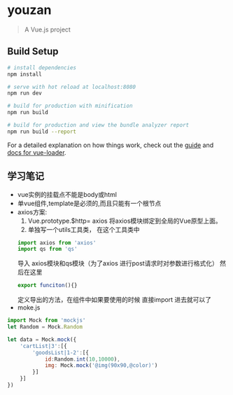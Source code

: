 # youzan

> A Vue.js project

## Build Setup

``` bash
# install dependencies
npm install

# serve with hot reload at localhost:8080
npm run dev

# build for production with minification
npm run build

# build for production and view the bundle analyzer report
npm run build --report
```

For a detailed explanation on how things work, check out the [guide](http://vuejs-templates.github.io/webpack/) and [docs for vue-loader](http://vuejs.github.io/vue-loader).

##  学习笔记
+ vue实例的挂载点不能是body或html
+ 单vue组件,template是必须的,而且只能有一个根节点
+ axios方案:
    1. Vue.prototype.$http= axios
    将axios模块绑定到全局的Vue原型上面。
    2. 单独写一个utils工具类，
    在这个工具类中
    ```javascript
    import axios from 'axios'
    import qs from 'qs'
    ```
    导入 axios模块和qs模块（为了axios 进行post请求时对参数进行格式化）
    然后在这里
    ```javascript
    export funciton(){}
    ```
    定义导出的方法，在组件中如果要使用的时候
    直接import 进去就可以了
+ moke.js 
```javascript
import Mock from 'mockjs'
let Random = Mock.Random

let data = Mock.mock({
    'cartList|3':[{
        'goodsList|1-2':[{
            id:Random.int(10,10000),
            img: Mock.mock('@img(90x90,@color)')
        }]
    }]
})
```
